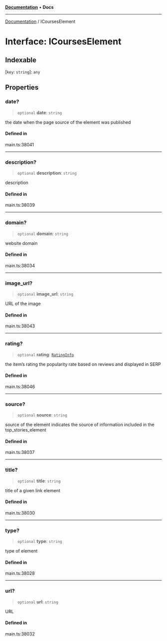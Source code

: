 [**Documentation**](../README.md) • **Docs**

***

[Documentation](../globals.md) / ICoursesElement

# Interface: ICoursesElement

## Indexable

 \[`key`: `string`\]: `any`

## Properties

### date?

> `optional` **date**: `string`

the date when the page source of the element was published

#### Defined in

main.ts:38041

***

### description?

> `optional` **description**: `string`

description

#### Defined in

main.ts:38039

***

### domain?

> `optional` **domain**: `string`

website domain

#### Defined in

main.ts:38034

***

### image\_url?

> `optional` **image\_url**: `string`

URL of the image

#### Defined in

main.ts:38043

***

### rating?

> `optional` **rating**: [`RatingInfo`](../classes/RatingInfo.md)

the item’s rating 
the popularity rate based on reviews and displayed in SERP

#### Defined in

main.ts:38046

***

### source?

> `optional` **source**: `string`

source of the element
indicates the source of information included in the top_stories_element

#### Defined in

main.ts:38037

***

### title?

> `optional` **title**: `string`

title of a given link element

#### Defined in

main.ts:38030

***

### type?

> `optional` **type**: `string`

type of element

#### Defined in

main.ts:38028

***

### url?

> `optional` **url**: `string`

URL

#### Defined in

main.ts:38032
